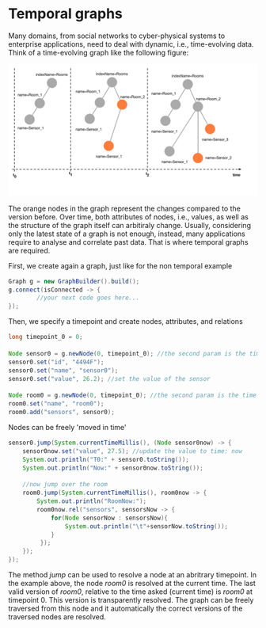 # Temporal graphs

Many domains, from social networks to cyber-physical systems to enterprise applications, need to deal with dynamic, i.e., time-evolving data. Think of a time-evolving graph like the following figure:

![temporal graph](temporal_graph.png)

The orange nodes in the graph represent the changes compared to the version before. Over time, both attributes of nodes, i.e., values, as well as the structure of the graph itself can arbitiraly change. Usually, considering only the latest state of a graph is not enough, instead, many applications require to analyse and correlate past data. That is where temporal graphs are required. 

First, we create again a graph, just like for the non temporal example

```java
Graph g = new GraphBuilder().build();
g.connect(isConnected -> {
	    //your next code goes here...
});
```

Then, we specify a timepoint and create nodes, attributes, and relations

```java
long timepoint_0 = 0;

Node sensor0 = g.newNode(0, timepoint_0); //the second param is the time
sensor0.set("id", "4494F");
sensor0.set("name", "sensor0");
sensor0.set("value", 26.2); //set the value of the sensor

Node room0 = g.newNode(0, timepoint_0); //the second param is the time
room0.set("name", "room0");
room0.add("sensors", sensor0);
```

Nodes can be freely 'moved in time'

```java
sensor0.jump(System.currentTimeMillis(), (Node sensor0now) -> {
	sensor0now.set("value", 27.5); //update the value to time: now
	System.out.println("T0:" + sensor0.toString());
	System.out.println("Now:" + sensor0now.toString());

	//now jump over the room
	room0.jump(System.currentTimeMillis(), room0now -> {
		System.out.println("RoomNow:");
		room0now.rel("sensors", sensorsNow -> {
			for(Node sensorNow : sensorsNow){
				System.out.println("\t"+sensorNow.toString());
			}
		 });
	});
});
```

The method *jump* can be used to resolve a node at an abritrary timepoint. In the example above, the node *room0* is resolved at the current time. The last valid version of *room0*, relative to the time asked (current time) is *room0* at timepoint 0. This version is transparently resolved. The graph can be freely traversed from this node and it automatically the correct versions of the traversed nodes are resolved. 


